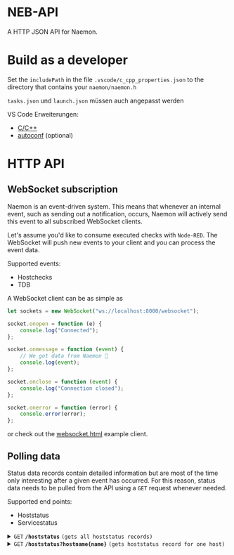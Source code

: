 # NEB-API

A HTTP JSON API for Naemon.

# Build as a developer

Set the `includePath` in the file `.vscode/c_cpp_properties.json` to the directory that contains your `naemon/naemon.h`

`tasks.json` und `launch.json` müssen auch angepasst werden

VS Code Erweiterungen:

- [C/C++](https://marketplace.visualstudio.com/items?itemName=ms-vscode.cpptools)
- [autoconf](https://marketplace.visualstudio.com/items?itemName=maelvalais.autoconf) (optional)



# HTTP API

## WebSocket subscription

Naemon is an event-driven system. This means that whenever an internal event, such as sending out a notification, occurs,
Naemon will actively send this event to all subscribed WebSocket clients.

Let's assume you'd like to consume executed checks with `Node-RED`. The WebSocket will push new events to your client and you can process the event data.

Supported events:
- Hostchecks
- TDB

A WebSocket client can be as simple as
```javascript
let sockets = new WebSocket("ws://localhost:8000/websocket");

socket.onopen = function (e) {
    console.log("Connected");
};

socket.onmessage = function (event) {
    // We got data from Naemon 🎉
    console.log(event);
};

socket.onclose = function (event) {
    console.log("Connection closed");
};

socket.onerror = function (error) {
    console.error(error);
};
```

or check out the [websocket.html](https://github.com/nook24/neb-api/blob/main/websocket.html) example client.

## Polling data

Status data records contain detailed information but are most of the time only interesting after a given event has occurred.
For this reason, status data needs to be pulled from the API using a `GET` request whenever needed.

Supported end points:
- Hoststatus
- Servicestatus

<details>
 <summary><code>GET</code> <code><b>/hoststatus</b></code> <code>(gets all hoststatus records)</code></summary>

##### Parameters

> None

##### Responses

> | http code     | content-type                      | response                                                            |
> |---------------|-----------------------------------|---------------------------------------------------------------------|
> | `200`         | `application/json`                | JSON string                                                         |

##### Example cURL

> ```javascript
>  curl -X GET -H http://localhost:8000/hoststatus
> ```

</details>


<details>
  <summary><code>GET</code> <code><b>/hoststatus?hostname{name}</b></code> <code>(gets hoststatus record for one host)</code></summary>

##### Parameters

> | name       |  type      | data type      | description                                          |
> |------------|------------|----------------|------------------------------------------------------|
> | `hostname` |  required  | string         | The hostname you want to query                       |

##### Responses

> | http code     | content-type                      | response                                                            |
> |---------------|-----------------------------------|---------------------------------------------------------------------|
> | `200`         | `application/json`                | JSON string                                                         |
> | `404`         | `application/json`                | `{"error":"Host not found"}`                                        |

##### Example cURL

> ```javascript
>  curl -X GET http://localhost:8000/hoststatus?hostname=hplj2605dn
> ```

</details>
